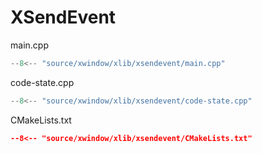 # XSendEvent

main.cpp
```cpp
--8<-- "source/xwindow/xlib/xsendevent/main.cpp"
```

code-state.cpp
```cpp
--8<-- "source/xwindow/xlib/xsendevent/code-state.cpp"
```

CMakeLists.txt
```cmake
--8<-- "source/xwindow/xlib/xsendevent/CMakeLists.txt"
```
